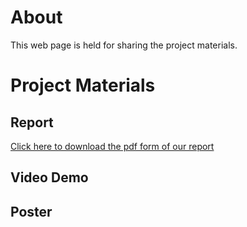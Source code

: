# About
This web page is held for sharing the project materials.

# Project Materials

## Report
[Click here to download the pdf form of our report](Rotating_Elves_Project_Report_compressed.pdf)

## Video Demo

## Poster

